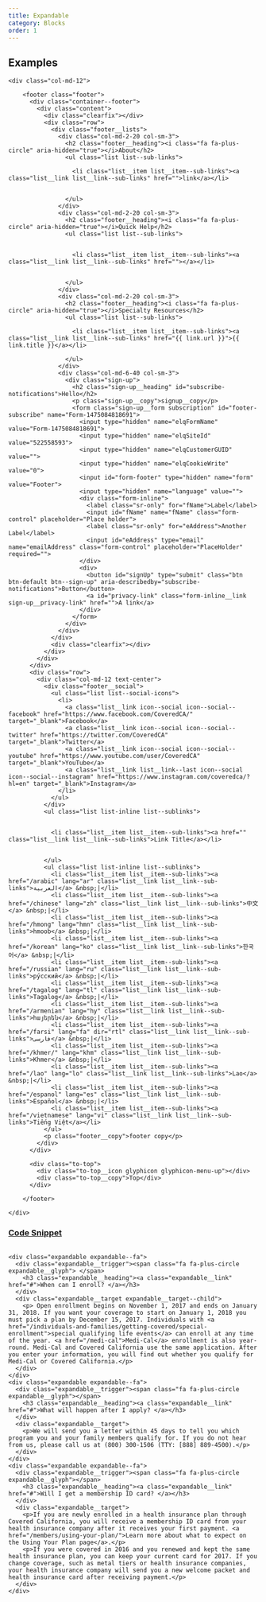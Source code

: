 ```yaml
---
title: Expandable
category: Blocks
order: 1
---
```


## Examples

<div class="row margin-top-65--desktop">

	<div class="col-md-12">
		
		<footer class="footer">
		  <div class="container--footer"> 
		    <div class="content">   
		      <div class="clearfix"></div>   
		      <div class="row">
		        <div class="footer__lists">  
		          <div class="col-md-2-20 col-sm-3"> 
		            <h2 class="footer__heading"><i class="fa fa-plus-circle" aria-hidden="true"></i>About</h2>
		            <ul class="list list--sub-links">

		              <li class="list__item list__item--sub-links"><a class="list__link list__link--sub-links" href="">link</a></li>


		            </ul>  
		          </div>
		          <div class="col-md-2-20 col-sm-3">
		            <h2 class="footer__heading"><i class="fa fa-plus-circle" aria-hidden="true"></i>Quick Help</h2>
		            <ul class="list list--sub-links">


		              <li class="list__item list__item--sub-links"><a class="list__link list__link--sub-links" href=""></a></li>


		            </ul> 
		          </div>
		          <div class="col-md-2-20 col-sm-3">
		            <h2 class="footer__heading"><i class="fa fa-plus-circle" aria-hidden="true"></i>Specialty Resources</h2>
		            <ul class="list list--sub-links">

		              <li class="list__item list__item--sub-links"><a class="list__link list__link--sub-links" href="{{ link.url }}">{{ link.title }}</a></li>

		            </ul> 
		          </div>   
		          <div class="col-md-6-40 col-sm-3"> 
		            <div class="sign-up">
		              <h2 class="sign-up__heading" id="subscribe-notifications">Hello</h2>
		              <p class="sign-up__copy">signup__copy</p>
		              <form class="sign-up__form subscription" id="footer-subscribe" name="Form-1475084818691">
		                <input type="hidden" name="elqFormName" value="Form-1475084818691">
		                <input type="hidden" name="elqSiteId" value="522558593">
		                <input type="hidden" name="elqCustomerGUID" value="">
		                <input type="hidden" name="elqCookieWrite" value="0">
		                <input id="form-footer" type="hidden" name="form" value="Footer">
		                <input type="hidden" name="language" value="">
		                <div class="form-inline">
		                  <label class="sr-only" for="fName">Label</label>
		                  <input id="fName" name="fName" class="form-control" placeholder="Place holder">
		                  <label class="sr-only" for="eAddress">Another Label</label>
		                  <input id="eAddress" type="email" name="emailAddress" class="form-control" placeholder="PlaceHolder" required="">
		                </div>
		                <div>
		                  <button id="signUp" type="submit" class="btn btn-default btn--sign-up" aria-describedby="subscribe-notifications">Button</button>
		                  <a id="privacy-link" class="form-inline__link sign-up__privacy-link" href="">A link</a>
		                </div>
		              </form>
		            </div>
		          </div>
		        </div> 
		        <div class="clearfix"></div>  
		      </div>
		    </div>
		  </div>
		  <div class="row"> 
		    <div class="col-md-12 text-center">
		      <div class="footer__social">
		        <ul class="list list--social-icons">
		          <li>
		            <a class="list__link icon--social icon--social--facebook" href="https://www.facebook.com/CoveredCA/" target="_blank">Facebook</a>
		            <a class="list__link icon--social icon--social--twitter" href="https://twitter.com/CoveredCA" target="_blank">Twitter</a>
		            <a class="list__link icon--social icon--social--youtube" href="https://www.youtube.com/user/CoveredCA" target="_blank">YouTube</a>
		            <a class="list__link list__link--last icon--social icon--social--instagram" href="https://www.instagram.com/coveredca/?hl=en" target="_blank">Instagram</a>
		          </li>
		        </ul>  
		      </div> 
		      <ul class="list list-inline list--sublinks">


		        <li class="list__item list__item--sub-links"><a href="" class="list__link list__link--sub-links">Link Title</a></li>

		 
		      </ul> 
		      <ul class="list list-inline list--sublinks">
		        <li class="list__item list__item--sub-links"><a href="/arabic" lang="ar" class="list__link list__link--sub-links">العربية</a> &nbsp;|</li>
		        <li class="list__item list__item--sub-links"><a href="/chinese" lang="zh" class="list__link list__link--sub-links">中文</a> &nbsp;|</li>
		        <li class="list__item list__item--sub-links"><a href="/hmong" lang="hmn" class="list__link list__link--sub-links">hmoob</a> &nbsp;|</li>
		        <li class="list__item list__item--sub-links"><a href="/korean" lang="ko" class="list__link list__link--sub-links">한국어</a> &nbsp;|</li>
		        <li class="list__item list__item--sub-links"><a href="/russian" lang="ru" class="list__link list__link--sub-links">ру́сский</a> &nbsp;|</li>
		        <li class="list__item list__item--sub-links"><a href="/tagalog" lang="tl" class="list__link list__link--sub-links">Tagalog</a> &nbsp;|</li>
		        <li class="list__item list__item--sub-links"><a href="/armenian" lang="hy" class="list__link list__link--sub-links">հայերեն</a> &nbsp;|</li>
		        <li class="list__item list__item--sub-links"><a href="/farsi" lang="fa" dir="rtl" class="list__link list__link--sub-links">فارسی</a> &nbsp;|</li>
		        <li class="list__item list__item--sub-links"><a href="/khmer/" lang="khm" class="list__link list__link--sub-links">Khmer</a> &nbsp;|</li>
		        <li class="list__item list__item--sub-links"><a href="/lao" lang="lo" class="list__link list__link--sub-links">Lao</a> &nbsp;|</li>
		        <li class="list__item list__item--sub-links"><a href="/espanol" lang="es" class="list__link list__link--sub-links">Español</a> &nbsp;|</li>
		        <li class="list__item list__item--sub-links"><a href="/vietnamese" lang="vi" class="list__link list__link--sub-links">Tiếng Việt</a></li>
		      </ul>
		      <p class="footer__copy">footer copy</p>
		    </div>
		  </div>

		  <div class="to-top">
		    <div class="to-top__icon glyphicon glyphicon-menu-up"></div>
		    <div class="to-top__copy">Top</div>
		  </div>

		</footer> 

<div id="scripts">
<!-- jquery ui -->
<script  src="https://code.jquery.com/ui/1.12.0/jquery-ui.js"  integrity="sha256-0YPKAwZP7Mp3ALMRVB2i8GXeEndvCq3eSl/WsAl1Ryk="  crossorigin="anonymous"></script>

<!-- Latest compiled and minified JavaScript -->
<script src="https://maxcdn.bootstrapcdn.com/bootstrap/3.3.7/js/bootstrap.min.js" integrity="sha384-Tc5IQib027qvyjSMfHjOMaLkfuWVxZxUPnCJA7l2mCWNIpG9mGCD8wGNIcPD7Txa" crossorigin="anonymous"></script>


<script src="/js/quicklinks.js"></script>
<script src="/js/navbar.js"></script>
<script src="/js/search.js"></script>
<script src="/js/eloqua.js"></script> 
<script src="/js/expandable.js"></script>
<script src="/js/responsive-tables.js"></script>
</div>
 
<script>
      // Scroll To Top - TODO: Move this to external sheet
      $(document).scroll(function() {
        var y = $(this).scrollTop();
        if (y > 800) {
          $('.to-top').fadeIn(); 
        } else {
          $('.to-top').fadeOut(); 
        }
      });

      $('.to-top').click(function() {
        $("html, body").animate({ scrollTop: 0 }, "slow");
        return false;
      });


      // footer expandables
      $(document).ready(function(){

        var initialWindowWidth = $(window).width();
        
        $(window).on('resize',function(){

          if(initialWindowWidth > 751 && $(window).width() < 751){
            // console.log('bigger device to mobile...');
            initialWindowWidth = $(window).width();
            $('.list--sub-links').hide();
            $('.footer__heading .fa').addClass('fa-plus-circle').removeClass('fa-minus-circle');
          }else if(initialWindowWidth < 751 && $(window).width() >= 751){
            $('.list--sub-links').removeAttr('style');
            // console.log('mobile to bigger device...');
            initialWindowWidth = $(window).width();
          }
        });

        if($(window).width() < 751){
          $('.list--sub-links').hide();
        }
        $('.footer__heading').on('click',function(){
          if($(window).width() < 751){

            //footer heading
            var footerHeading = $(this);
            //list sub--links
            var listSubLinks = footerHeading.next('.list--sub-links');

            listSubLinks.slideToggle();

            var footerNav = footerHeading.find('.fa');

            if(footerNav.hasClass('fa-plus-circle')){
              footerNav.removeClass('fa-plus-circle');
              footerNav.addClass('fa-minus-circle');

            }else{
              footerNav.removeClass('fa-minus-circle');
              footerNav.addClass('fa-plus-circle');

            }
          }
        });
      });

    </script>
		
	</div>
</div>


<div class="expandable expandable--fa">
	<div class="expandable__trigger">
		<span class="fa fa-plus-circle expandable__glyph"> </span>
		<h3 class="expandable__heading"><a class="expandable__link" href="#" aria-expanded="false">Code Snippet</a></h3>
	</div>
	<div class="expandable__target">
		<pre style="width:100%;overflow: auto;">
			<code class="hljs xml">
&lt;div class="expandable expandable--fa"&gt;
  &lt;div class="expandable__trigger"&gt;&lt;span class="fa fa-plus-circle expandable__glyph"&gt; &lt;/span&gt;
    &lt;h3 class="expandable__heading"&gt;&lt;a class="expandable__link" href="#"&gt;When can I enroll? &lt;/a&gt;&lt;/h3&gt;
  &lt;/div&gt;
  &lt;div class="expandable__target expandable__target--child"&gt;
    &lt;p&gt; Open enrollment begins on November 1, 2017 and ends on January 31, 2018. If you want your coverage to start on January 1, 2018 you must pick a plan by December 15, 2017. Individuals with &lt;a href="/individuals-and-families/getting-covered/special-enrollment"&gt;special qualifying life events&lt;/a&gt; can enroll at any time of the year. &lt;a href="/medi-cal"&gt;Medi-Cal&lt;/a&gt; enrollment is also year-round. Medi-Cal and Covered California use the same application. After you enter your information, you will find out whether you qualify for Medi-Cal or Covered California.&lt;/p&gt;
  &lt;/div&gt;
&lt;/div&gt;
&lt;div class="expandable expandable--fa"&gt;
  &lt;div class="expandable__trigger"&gt;&lt;span class="fa fa-plus-circle expandable__glyph"&gt;&lt;/span&gt;
    &lt;h3 class="expandable__heading"&gt;&lt;a class="expandable__link" href="#"&gt;What will happen after I apply? &lt;/a&gt;&lt;/h3&gt;
  &lt;/div&gt;
  &lt;div class="expandable__target"&gt;
    &lt;p&gt;We will send you a letter within 45 days to tell you which program you and your family members qualify for. If you do not hear from us, please call us at (800) 300-1506 (TTY: [888] 889-4500).&lt;/p&gt;
  &lt;/div&gt;
&lt;/div&gt;
&lt;div class="expandable expandable--fa"&gt;
  &lt;div class="expandable__trigger"&gt;&lt;span class="fa fa-plus-circle expandable__glyph"&gt;&lt;/span&gt;
    &lt;h3 class="expandable__heading"&gt;&lt;a class="expandable__link" href="#"&gt;Will I get a membership ID card? &lt;/a&gt;&lt;/h3&gt;
  &lt;/div&gt;
  &lt;div class="expandable__target"&gt;
    &lt;p&gt;If you are newly enrolled in a health insurance plan through Covered California, you will receive a membership ID card from your health insurance company after it receives your first payment. &lt;a href="/members/using-your-plan/"&gt;Learn more about what to expect on the Using Your Plan page&lt;/a&gt;.&lt;/p&gt;
    &lt;p&gt;If you were covered in 2016 and you renewed and kept the same health insurance plan, you can keep your current card for 2017. If you change coverage, such as metal tiers or health insurance companies, your health insurance company will send you a new welcome packet and health insurance card after receiving payment.&lt;/p&gt;
  &lt;/div&gt;
&lt;/div&gt;
			</code>
		</pre>
	</div>
</div>

